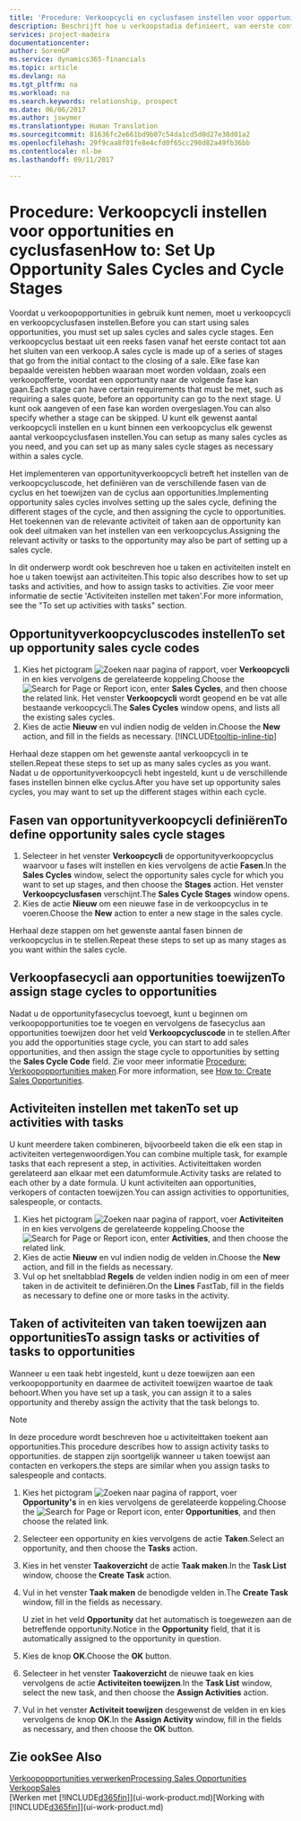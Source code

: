 ```yaml
---
title: 'Procedure: Verkoopcycli en cyclusfasen instellen voor opportunities| Microsoft Docs'
description: Beschrijft hoe u verkoopstadia definieert, van eerste contact tot sluiten, om een verkoopcyclus te maken en toe te wijzen aan opportunities in Financials.
services: project-madeira
documentationcenter: 
author: SorenGP
ms.service: dynamics365-financials
ms.topic: article
ms.devlang: na
ms.tgt_pltfrm: na
ms.workload: na
ms.search.keywords: relationship, prospect
ms.date: 06/06/2017
ms.author: jswymer
ms.translationtype: Human Translation
ms.sourcegitcommit: 81636fc2e661bd9b07c54da1cd5d0d27e30d01a2
ms.openlocfilehash: 29f9caa8f01fe8e4cfd0f65cc290d82a49fb36bb
ms.contentlocale: nl-be
ms.lasthandoff: 09/11/2017

---
```

# <a name="how-to-set-up-opportunity-sales-cycles-and-cycle-stages"></a><span data-ttu-id="0fccd-103">Procedure: Verkoopcycli instellen voor opportunities en cyclusfasen</span><span class="sxs-lookup"><span data-stu-id="0fccd-103">How to: Set Up Opportunity Sales Cycles and Cycle Stages</span></span>
<span data-ttu-id="0fccd-104">Voordat u verkoopopportunities in gebruik kunt nemen, moet u verkoopcycli en verkoopcyclusfasen instellen.</span><span class="sxs-lookup"><span data-stu-id="0fccd-104">Before you can start using sales opportunities, you must set up sales cycles and sales cycle stages.</span></span> <span data-ttu-id="0fccd-105">Een verkoopcyclus bestaat uit een reeks fasen vanaf het eerste contact tot aan het sluiten van een verkoop.</span><span class="sxs-lookup"><span data-stu-id="0fccd-105">A sales cycle is made up of a series of stages that go from the initial contact to the closing of a sale.</span></span> <span data-ttu-id="0fccd-106">Elke fase kan bepaalde vereisten hebben waaraan moet worden voldaan, zoals een verkoopofferte, voordat een opportunity naar de volgende fase kan gaan.</span><span class="sxs-lookup"><span data-stu-id="0fccd-106">Each stage can have certain requirements that must be met, such as requiring a sales quote, before an opportunity can go to the next stage.</span></span> <span data-ttu-id="0fccd-107">U kunt ook aangeven of een fase kan worden overgeslagen.</span><span class="sxs-lookup"><span data-stu-id="0fccd-107">You can also specify whether a stage can be skipped.</span></span> <span data-ttu-id="0fccd-108">U kunt elk gewenst aantal verkoopcycli instellen en u kunt binnen een verkoopcyclus elk gewenst aantal verkoopcyclusfasen instellen.</span><span class="sxs-lookup"><span data-stu-id="0fccd-108">You can setup as many sales cycles as you need, and you can set up as many sales cycle stages as necessary within a sales cycle.</span></span>

<span data-ttu-id="0fccd-109">Het implementeren van opportunityverkoopcycli betreft het instellen van de verkoopcycluscode, het definiëren van de verschillende fasen van de cyclus en het toewijzen van de cyclus aan opportunities.</span><span class="sxs-lookup"><span data-stu-id="0fccd-109">Implementing opportunity sales cycles involves setting up the sales cycle, defining the different stages of the cycle, and then assigning the cycle to opportunities.</span></span> <span data-ttu-id="0fccd-110">Het toekennen van de relevante activiteit of taken aan de opportunity kan ook deel uitmaken van het instellen van een verkoopcyclus.</span><span class="sxs-lookup"><span data-stu-id="0fccd-110">Assigning the relevant activity or tasks to the opportunity may also be part of setting up a sales cycle.</span></span>

<span data-ttu-id="0fccd-111">In dit onderwerp wordt ook beschreven hoe u taken en activiteiten instelt en hoe u taken toewijst aan activiteiten.</span><span class="sxs-lookup"><span data-stu-id="0fccd-111">This topic also describes how to set up tasks and activities, and how to assign tasks to activities.</span></span> <span data-ttu-id="0fccd-112">Zie voor meer informatie de sectie 'Activiteiten instellen met taken'.</span><span class="sxs-lookup"><span data-stu-id="0fccd-112">For more information, see the "To set up activities with tasks" section.</span></span>

## <a name="to-set-up-opportunity-sales-cycle-codes"></a><span data-ttu-id="0fccd-113">Opportunityverkoopcycluscodes instellen</span><span class="sxs-lookup"><span data-stu-id="0fccd-113">To set up opportunity sales cycle codes</span></span>
1. <span data-ttu-id="0fccd-114">Kies het pictogram ![Zoeken naar pagina of rapport](media/ui-search/search_small.png "pictogram Zoeken naar pagina of rapport"), voer **Verkoopcycli** in en kies vervolgens de gerelateerde koppeling.</span><span class="sxs-lookup"><span data-stu-id="0fccd-114">Choose the ![Search for Page or Report](media/ui-search/search_small.png "Search for Page or Report icon") icon, enter **Sales Cycles**, and then choose the related link.</span></span> <span data-ttu-id="0fccd-115">Het venster **Verkoopcycli** wordt geopend en be vat alle bestaande verkoopcycli.</span><span class="sxs-lookup"><span data-stu-id="0fccd-115">The **Sales Cycles** window opens, and lists all the existing sales cycles.</span></span>
2. <span data-ttu-id="0fccd-116">Kies de actie **Nieuw** en vul indien nodig de velden in.</span><span class="sxs-lookup"><span data-stu-id="0fccd-116">Choose the **New** action, and fill in the fields as necessary.</span></span> [!INCLUDE[tooltip-inline-tip](includes/tooltip-inline-tip_md.md)]

<span data-ttu-id="0fccd-117">Herhaal deze stappen om het gewenste aantal verkoopcycli in te stellen.</span><span class="sxs-lookup"><span data-stu-id="0fccd-117">Repeat these steps to set up as many sales cycles as you want.</span></span> <span data-ttu-id="0fccd-118">Nadat u de opportunityverkoopcycli hebt ingesteld, kunt u de verschillende fases instellen binnen elke cyclus.</span><span class="sxs-lookup"><span data-stu-id="0fccd-118">After you have set up opportunity sales cycles, you may want to set up the different stages within each cycle.</span></span>

## <a name="to-define-opportunity-sales-cycle-stages"></a><span data-ttu-id="0fccd-119">Fasen van opportunityverkoopcycli definiëren</span><span class="sxs-lookup"><span data-stu-id="0fccd-119">To define opportunity sales cycle stages</span></span>
1. <span data-ttu-id="0fccd-120">Selecteer in het venster **Verkoopcycli** de opportunityverkoopcyclus waarvoor u fases wilt instellen en kies vervolgens de actie **Fasen**.</span><span class="sxs-lookup"><span data-stu-id="0fccd-120">In the **Sales Cycles** window, select the opportunity sales cycle for which you want to set up stages, and then choose the **Stages** action.</span></span> <span data-ttu-id="0fccd-121">Het venster **Verkoopcyclusfasen** verschijnt.</span><span class="sxs-lookup"><span data-stu-id="0fccd-121">The **Sales Cycle Stages** window opens.</span></span>
2. <span data-ttu-id="0fccd-122">Kies de actie **Nieuw** om een nieuwe fase in de verkoopcyclus in te voeren.</span><span class="sxs-lookup"><span data-stu-id="0fccd-122">Choose the **New** action to enter a new stage in the sales cycle.</span></span>

<span data-ttu-id="0fccd-123">Herhaal deze stappen om het gewenste aantal fasen binnen de verkoopcyclus in te stellen.</span><span class="sxs-lookup"><span data-stu-id="0fccd-123">Repeat these steps to set up as many stages as you want within the sales cycle.</span></span>

## <a name="to-assign-stage-cycles-to-opportunities"></a><span data-ttu-id="0fccd-124">Verkoopfasecycli aan opportunities toewijzen</span><span class="sxs-lookup"><span data-stu-id="0fccd-124">To assign stage cycles to opportunities</span></span>
<span data-ttu-id="0fccd-125">Nadat u de opportunityfasecyclus toevoegt, kunt u beginnen om verkoopopportunities toe te voegen en vervolgens de fasecyclus aan opportunities toewijzen door het veld **Verkoopcycluscode** in te stellen.</span><span class="sxs-lookup"><span data-stu-id="0fccd-125">After you add the opportunities stage cycle, you can start to add sales opportunities, and then assign the stage cycle to opportunities by setting the **Sales Cycle Code** field.</span></span> <span data-ttu-id="0fccd-126">Zie voor meer informatie [Procedure: Verkoopopportunities maken](marketing-how-create-opportunities.md).</span><span class="sxs-lookup"><span data-stu-id="0fccd-126">For more information, see [How to: Create Sales Opportunities](marketing-how-create-opportunities.md).</span></span>

## <a name="to-set-up-activities-with-tasks"></a><span data-ttu-id="0fccd-127">Activiteiten instellen met taken</span><span class="sxs-lookup"><span data-stu-id="0fccd-127">To set up activities with tasks</span></span>
<span data-ttu-id="0fccd-128">U kunt meerdere taken combineren, bijvoorbeeld taken die elk een stap in activiteiten vertegenwoordigen.</span><span class="sxs-lookup"><span data-stu-id="0fccd-128">You can combine multiple task, for example tasks that each represent a step, in activities.</span></span> <span data-ttu-id="0fccd-129">Activiteittaken worden gerelateerd aan elkaar met een datumformule.</span><span class="sxs-lookup"><span data-stu-id="0fccd-129">Activity tasks are related to each other by a date formula.</span></span> <span data-ttu-id="0fccd-130">U kunt activiteiten aan opportunities, verkopers of contacten toewijzen.</span><span class="sxs-lookup"><span data-stu-id="0fccd-130">You can assign activities to opportunities, salespeople, or contacts.</span></span>

1. <span data-ttu-id="0fccd-131">Kies het pictogram ![Zoeken naar pagina of rapport](media/ui-search/search_small.png "pictogram Zoeken naar pagina of rapport"), voer **Activiteiten** in en kies vervolgens de gerelateerde koppeling.</span><span class="sxs-lookup"><span data-stu-id="0fccd-131">Choose the ![Search for Page or Report](media/ui-search/search_small.png "Search for Page or Report icon") icon, enter **Activities**, and then choose the related link.</span></span>
2. <span data-ttu-id="0fccd-132">Kies de actie **Nieuw** en vul indien nodig de velden in.</span><span class="sxs-lookup"><span data-stu-id="0fccd-132">Choose the **New** action, and fill in the fields as necessary.</span></span>
3. <span data-ttu-id="0fccd-133">Vul op het sneltabblad **Regels** de velden indien nodig in om een of meer taken in de activiteit te definiëren.</span><span class="sxs-lookup"><span data-stu-id="0fccd-133">On the **Lines** FastTab, fill in the fields as necessary to define one or more tasks in the activity.</span></span>

## <a name="to-assign-tasks-or-activities-of-tasks-to-opportunities"></a><span data-ttu-id="0fccd-134">Taken of activiteiten van taken toewijzen aan opportunities</span><span class="sxs-lookup"><span data-stu-id="0fccd-134">To assign tasks or activities of tasks to opportunities</span></span>
<span data-ttu-id="0fccd-135">Wanneer u een taak hebt ingesteld, kunt u deze toewijzen aan een verkoopopportunity en daarmee de activiteit toewijzen waartoe de taak behoort.</span><span class="sxs-lookup"><span data-stu-id="0fccd-135">When you have set up a task, you can assign it to a sales opportunity and thereby assign the activity that the task belongs to.</span></span>

> [!NOTE]  
>   <span data-ttu-id="0fccd-136">In deze procedure wordt beschreven hoe u activiteittaken toekent aan opportunities.</span><span class="sxs-lookup"><span data-stu-id="0fccd-136">This procedure describes how to assign activity tasks to opportunities.</span></span> <span data-ttu-id="0fccd-137">de stappen zijn soortgelijk wanneer u taken toewijst aan contacten en verkopers.</span><span class="sxs-lookup"><span data-stu-id="0fccd-137">the steps are similar when you assign tasks to salespeople and contacts.</span></span>

1. <span data-ttu-id="0fccd-138">Kies het pictogram ![Zoeken naar pagina of rapport](media/ui-search/search_small.png "pictogram Zoeken naar pagina of rapport"), voer **Opportunity's** in en kies vervolgens de gerelateerde koppeling.</span><span class="sxs-lookup"><span data-stu-id="0fccd-138">Choose the ![Search for Page or Report](media/ui-search/search_small.png "Search for Page or Report icon") icon, enter **Opportunities**, and then choose the related link.</span></span>
2. <span data-ttu-id="0fccd-139">Selecteer een opportunity en kies vervolgens de actie **Taken**.</span><span class="sxs-lookup"><span data-stu-id="0fccd-139">Select an opportunity, and then choose the **Tasks** action.</span></span>
3. <span data-ttu-id="0fccd-140">Kies in het venster **Taakoverzicht** de actie **Taak maken**.</span><span class="sxs-lookup"><span data-stu-id="0fccd-140">In the **Task List** window, choose the **Create Task** action.</span></span>
4.  <span data-ttu-id="0fccd-141">Vul in het venster **Taak maken** de benodigde velden in.</span><span class="sxs-lookup"><span data-stu-id="0fccd-141">The **Create Task** window, fill in the fields as necessary.</span></span>

    <span data-ttu-id="0fccd-142">U ziet in het veld **Opportunity** dat het automatisch is toegewezen aan de betreffende opportunity.</span><span class="sxs-lookup"><span data-stu-id="0fccd-142">Notice in the **Opportunity** field, that it is automatically assigned to the opportunity in question.</span></span>
5. <span data-ttu-id="0fccd-143">Kies de knop **OK**.</span><span class="sxs-lookup"><span data-stu-id="0fccd-143">Choose the **OK** button.</span></span>
6. <span data-ttu-id="0fccd-144">Selecteer in het venster **Taakoverzicht** de nieuwe taak en kies vervolgens de actie **Activiteiten toewijzen**.</span><span class="sxs-lookup"><span data-stu-id="0fccd-144">In the **Task List** window, select the new task, and then choose the **Assign Activities** action.</span></span>
7. <span data-ttu-id="0fccd-145">Vul in het venster **Activiteit toewijzen** desgewenst de velden in en kies vervolgens de knop **OK**.</span><span class="sxs-lookup"><span data-stu-id="0fccd-145">In the **Assign Activity** window, fill in the fields as necessary, and then choose the **OK** button.</span></span>

## <a name="see-also"></a><span data-ttu-id="0fccd-146">Zie ook</span><span class="sxs-lookup"><span data-stu-id="0fccd-146">See Also</span></span>
[<span data-ttu-id="0fccd-147">Verkoopopportunities verwerken</span><span class="sxs-lookup"><span data-stu-id="0fccd-147">Processing Sales Opportunities</span></span>](marketing-processing-sales-opportunities.md)  
[<span data-ttu-id="0fccd-148">Verkoop</span><span class="sxs-lookup"><span data-stu-id="0fccd-148">Sales</span></span>](sales-manage-sales.md)  
<span data-ttu-id="0fccd-149">[Werken met [!INCLUDE[d365fin](includes/d365fin_md.md)]](ui-work-product.md)</span><span class="sxs-lookup"><span data-stu-id="0fccd-149">[Working with [!INCLUDE[d365fin](includes/d365fin_md.md)]](ui-work-product.md)</span></span>

